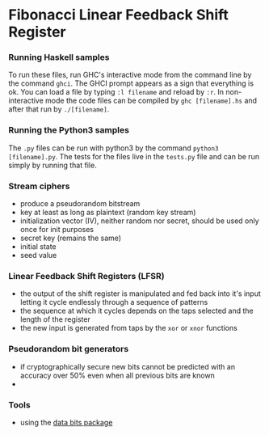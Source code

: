 # Fibonacci Linear Feedback Shift Register 

### Running Haskell samples
To run these files, run GHC's interactive mode from the command line by the command `ghci`. The GHCI prompt appears as a sign that everything is ok. You can load a file by typing `:l filename` and reload by `:r`.
In non-interactive mode the code files can be compiled by `ghc [filename].hs` and after that run by `./[filename]`.

### Running the Python3 samples
The `.py` files can be run with python3 by the command `python3 [filename].py`. The tests for the files live in the `tests.py` file and can be run simply by running that file.

### Stream ciphers 
- produce a pseudorandom bitstream
- key at least as long as plaintext (random key stream)
- initialization vector (IV), neither random nor secret, should be used only once for init purposes
- secret key (remains the same)
- initial state 
- seed value

### Linear Feedback Shift Registers (LFSR)
- the output of the shift register is manipulated and fed back into it's input letting it cycle endlessly through a sequence of patterns
- the sequence at which it cycles depends on the taps selected and the length of the register
- the new input is generated from taps by the `xor` or `xnor` functions

### Pseudorandom bit generators
- if cryptographically secure new bits cannot be predicted with an accuracy over 50% even when all previous bits are known 
- 

### Tools
- using the [data bits package](http://hackage.haskell.org/package/base-4.12.0.0/docs/Data-Bits.html)